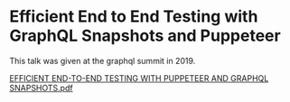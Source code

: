 # Efficient End to End Testing with GraphQL Snapshots and Puppeteer

This talk was given at the graphql summit in 2019.

[EFFICIENT END-TO-END TESTING WITH PUPPETEER AND GRAPHQL SNAPSHOTS.pdf](EFFICIENT_END-TO-END_TESTING_WITH_PUPPETEER_AND_GRAPHQL_SNAPSHOTS.pdf)
